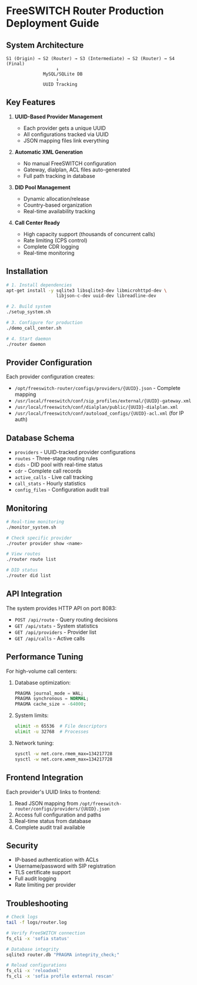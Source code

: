 # FreeSWITCH Router Production Deployment Guide

## System Architecture

```
S1 (Origin) → S2 (Router) → S3 (Intermediate) → S2 (Router) → S4 (Final)
                   ↓
              MySQL/SQLite DB
                   ↓
              UUID Tracking
```

## Key Features

1. **UUID-Based Provider Management**
   - Each provider gets a unique UUID
   - All configurations tracked via UUID
   - JSON mapping files link everything

2. **Automatic XML Generation**
   - No manual FreeSWITCH configuration
   - Gateway, dialplan, ACL files auto-generated
   - Full path tracking in database

3. **DID Pool Management**
   - Dynamic allocation/release
   - Country-based organization
   - Real-time availability tracking

4. **Call Center Ready**
   - High capacity support (thousands of concurrent calls)
   - Rate limiting (CPS control)
   - Complete CDR logging
   - Real-time monitoring

## Installation

```bash
# 1. Install dependencies
apt-get install -y sqlite3 libsqlite3-dev libmicrohttpd-dev \
                   libjson-c-dev uuid-dev libreadline-dev

# 2. Build system
./setup_system.sh

# 3. Configure for production
./demo_call_center.sh

# 4. Start daemon
./router daemon
```

## Provider Configuration

Each provider configuration creates:
- `/opt/freeswitch-router/configs/providers/{UUID}.json` - Complete mapping
- `/usr/local/freeswitch/conf/sip_profiles/external/{UUID}-gateway.xml`
- `/usr/local/freeswitch/conf/dialplan/public/{UUID}-dialplan.xml`
- `/usr/local/freeswitch/conf/autoload_configs/{UUID}-acl.xml` (for IP auth)

## Database Schema

- `providers` - UUID-tracked provider configurations
- `routes` - Three-stage routing rules
- `dids` - DID pool with real-time status
- `cdr` - Complete call records
- `active_calls` - Live call tracking
- `call_stats` - Hourly statistics
- `config_files` - Configuration audit trail

## Monitoring

```bash
# Real-time monitoring
./monitor_system.sh

# Check specific provider
./router provider show <name>

# View routes
./router route list

# DID status
./router did list
```

## API Integration

The system provides HTTP API on port 8083:
- `POST /api/route` - Query routing decisions
- `GET /api/stats` - System statistics
- `GET /api/providers` - Provider list
- `GET /api/calls` - Active calls

## Performance Tuning

For high-volume call centers:

1. Database optimization:
   ```sql
   PRAGMA journal_mode = WAL;
   PRAGMA synchronous = NORMAL;
   PRAGMA cache_size = -64000;
   ```

2. System limits:
   ```bash
   ulimit -n 65536  # File descriptors
   ulimit -u 32768  # Processes
   ```

3. Network tuning:
   ```bash
   sysctl -w net.core.rmem_max=134217728
   sysctl -w net.core.wmem_max=134217728
   ```

## Frontend Integration

Each provider's UUID links to frontend:
1. Read JSON mapping from `/opt/freeswitch-router/configs/providers/{UUID}.json`
2. Access full configuration and paths
3. Real-time status from database
4. Complete audit trail available

## Security

- IP-based authentication with ACLs
- Username/password with SIP registration
- TLS certificate support
- Full audit logging
- Rate limiting per provider

## Troubleshooting

```bash
# Check logs
tail -f logs/router.log

# Verify FreeSWITCH connection
fs_cli -x 'sofia status'

# Database integrity
sqlite3 router.db "PRAGMA integrity_check;"

# Reload configurations
fs_cli -x 'reloadxml'
fs_cli -x 'sofia profile external rescan'
```
